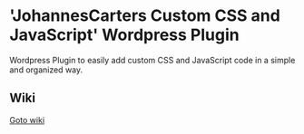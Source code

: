 # 'JohannesCarters Custom CSS and JavaScript' Wordpress Plugin
Wordpress Plugin to easily add custom CSS and JavaScript code in a simple and organized way.

## Wiki

 [Goto wiki](/wiki)
